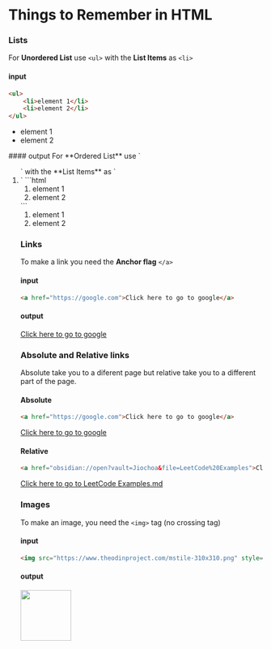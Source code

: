 # Things to Remember in HTML


### Lists
For **Unordered List** use `<ul>` with the **List Items** as `<li>`
#### input
```html
<ul>
	<li>element 1</li>
	<li>element 2</li>	
</ul>
```
<ul>
	<li>element 1</li>
	<li>element 2</li>	
</ul>
#### output
For **Ordered List** use `<ol>` with the **List Items** as `<li>`
```html
<ol>
	<li>element 1</li>
	<li>element 2</li>
</ol>
```
<ol>
	<li>element 1</li>
	<li>element 2</li>
</ol>

### Links
To make a link you need the **Anchor flag** `</a>` 
#### input
```html
<a href="https://google.com">Click here to go to google</a>
```

#### output

<a href="https://google.com">Click here to go to google</a>

### Absolute and Relative links
Absolute take you to a diferent page but relative take you to a different part of the page.

#### Absolute
```html
<a href="https://google.com">Click here to go to google</a>
```
<a href="https://google.com">Click here to go to google</a>

#### Relative
 ```html
<a href="obsidian://open?vault=Jiochoa&file=LeetCode%20Examples">Click here to go to LeetCode Examples.md</a>
```

<a href="obsidian://open?vault=Jiochoa&file=LeetCode%20Examples">Click here to go to LeetCode Examples.md</a>

### Images
To make an image, you need the `<img>` tag (no crossing tag) 

#### input
```html
<img src="https://www.theodinproject.com/mstile-310x310.png" style="width:100px;height:100px;">
```

#### output
<img src="https://www.theodinproject.com/mstile-310x310.png" style="width:100px;height:100px;">


